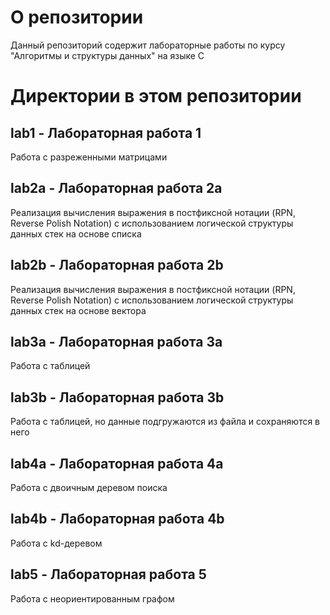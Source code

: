 # О репозитории
Данный репозиторий содержит лабораторные работы по курсу "Алгоритмы и структуры данных" на языке С
# Директории в этом репозитории
## lab1 - Лабораторная работа 1
Работа с разреженными матрицами
## lab2a - Лабораторная работа 2a
Реализация вычисления выражения в постфиксной нотации (RPN, Reverse Polish Notation) с использованием логической структуры данных стек на основе списка
## lab2b - Лабораторная работа 2b
Реализация вычисления выражения в постфиксной нотации (RPN, Reverse Polish Notation) с использованием логической структуры данных стек на основе вектора
## lab3a - Лабораторная работа 3a
Работа с таблицей
## lab3b - Лабораторная работа 3b
Работа с таблицей, но данные подгружаются из файла и сохраняются в него 
## lab4a - Лабораторная работа 4a
Работа с двоичным деревом поиска
## lab4b - Лабораторная работа 4b
Работа с kd-деревом
## lab5 - Лабораторная работа 5
Работа с неориентированным графом 
